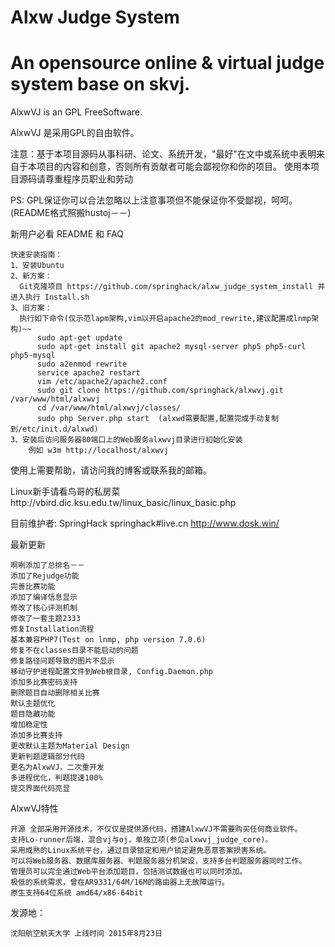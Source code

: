 # Alxw Judge System
An opensource online & virtual judge system base on skvj.
======

AlxwVJ is an GPL FreeSoftware.

AlxwVJ 是采用GPL的自由软件。


注意：基于本项目源码从事科研、论文、系统开发，"最好"在文中或系统中表明来自于本项目的内容和创意，否则所有贡献者可能会鄙视你和你的项目。
使用本项目源码请尊重程序员职业和劳动

PS: GPL保证你可以合法忽略以上注意事项但不能保证你不受鄙视，呵呵。
(README格式照搬hustoj－－)

新用户必看 README 和 FAQ

    快速安装指南：
    1、安装Ubuntu
    2、新方案：
      Git克隆项目 https://github.com/springhack/alxw_judge_system_install 并进入执行 Install.sh
    3、旧方案：
      执行如下命令(仅示范lapm架构,vim以开启apache2的mod_rewrite,建议配置成lnmp架构)~~
          sudo apt-get update
          sudo apt-get install git apache2 mysql-server php5 php5-curl php5-mysql
          sudo a2enmod rewrite
          service apache2 restart
          vim /etc/apache2/apache2.conf
          sudo git clone https://github.com/springhack/alxwvj.git /var/www/html/alxwvj
          cd /var/www/html/alxwvj/classes/
          sudo php Server.php start  (alxwd需要配置,配置完成手动复制到/etc/init.d/alxwd)
    3、安装后访问服务器80端口上的Web服务alxwvj目录进行初始化安装
        例如 w3m http://localhost/alxwvj
        
使用上需要帮助，请访问我的博客或联系我的邮箱。

Linux新手请看鸟哥的私房菜http://vbird.dic.ksu.edu.tw/linux_basic/linux_basic.php

目前维护者:	SpringHack	springhack#live.cn	http://www.dosk.win/

最新更新

    啊咧添加了总排名－－
    添加了Rejudge功能
    完善比赛功能
    添加了编译信息显示
    修改了核心评测机制
    修改了一套主题2333
    修复Installation流程
    基本兼容PHP7(Test on lnmp, php version 7.0.6)
    修复不在classes目录不能启动的问题
    修复路径问题导致的图片不显示
    移动守护进程配置文件到Web根目录, Config.Daemon.php
    添加多比赛密码支持
    删除题目自动删除相关比赛
    默认主题优化
    题目隐藏功能
    增加稳定性
    添加多比赛支持
    更改默认主题为Material Design
    更新判题逻辑部分代码
    更名为AlxwVJ，二次重开发
    多进程优化，判题提速100%
    提交界面代码亮显

AlxwVJ特性

    开源 全部采用开源技术，不仅仅是提供源代码，搭建AlxwVJ不需要购买任何商业软件。
    支持Lo-runner后端，混合vj与oj，单独立项(参见alxwvj_judge_core)。
    采用成熟的Linux系统平台，通过目录锁定和用户锁定避免恶意答案损害系统。
    可以将Web服务器、数据库服务器、判题服务器分机架设，支持多台判题服务器同时工作。
    管理员可以完全通过Web平台添加题目，包括测试数据也可以同时添加。
    极低的系统需求，曾在AR9331/64M/16M的路由器上无故障运行。
    原生支持64位系统 amd64/x86-64bit

发源地：

    沈阳航空航天大学 上线时间 2015年8月23日


